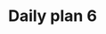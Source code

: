 ---
toc: true
comments: true
layout: post
title: Daily plan 6
description: review ticket
courses: { compsci: {week: 6} }
categories: Plans
type: Plans
---